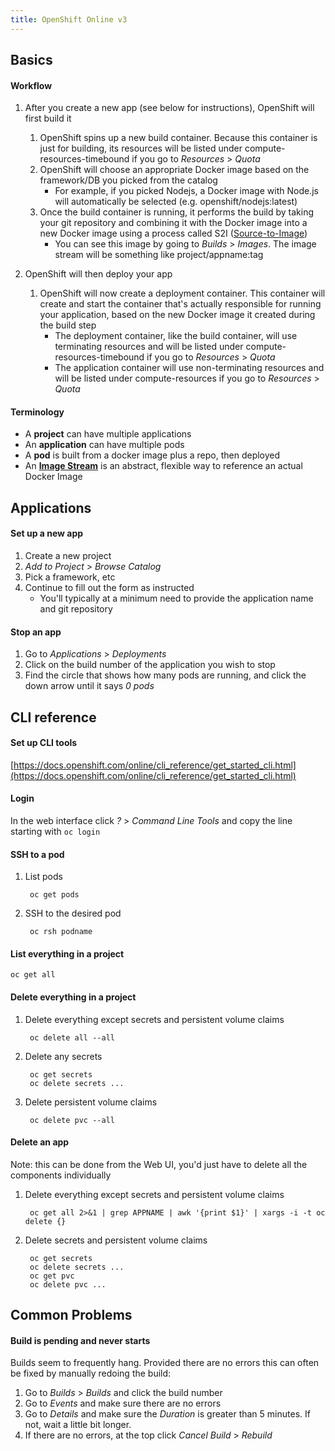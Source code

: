 ```yaml
---
title: OpenShift Online v3
---
```



## Basics

#### Workflow
1. After you create a new app (see below for instructions), OpenShift will first build it
    1. OpenShift spins up a new build container. Because this container is just for building, its resources will be listed under compute-resources-timebound if you go to *Resources* > *Quota*
    2. OpenShift will choose an appropriate Docker image based on the framework/DB you picked from the catalog
        - For example, if you picked Nodejs, a Docker image with Node.js will automatically be selected (e.g. openshift/nodejs:latest)
    3. Once the build container is running, it performs the build by taking your git repository and combining it with the Docker image into a new Docker image using a process called S2I ([Source-to-Image](https://docs.openshift.com/online/creating_images/s2i.html))
        - You can see this image by going to *Builds* > *Images*. The image stream will be something like project/appname:tag

2. OpenShift will then deploy your app
    1. OpenShift will now create a deployment container. This container will create and start the container that's actually responsible for running your application, based on the new Docker image it created during the build step
        - The deployment container, like the build container, will use terminating resources and will be listed under compute-resources-timebound if you go to *Resources* > *Quota*
        - The application container will use non-terminating resources and will be listed under compute-resources if you go to *Resources* > *Quota*

#### Terminology
- A **project** can have multiple applications
- An **application** can have multiple pods
- A **pod** is built from a docker image plus a repo, then deployed
- An **[Image Stream](https://docs.openshift.com/online/architecture/core_concepts/builds_and_image_streams.html#image-streams)** is an abstract, flexible way to reference an actual Docker Image



## Applications

#### Set up a new app
1. Create a new project
2. *Add to Project* > *Browse Catalog*
3. Pick a framework, etc
4. Continue to fill out the form as instructed
    - You'll typically at a minimum need to provide the application name and git repository


#### Stop an app
1. Go to *Applications* > *Deployments*
2. Click on the build number of the application you wish to stop
3. Find the circle that shows how many pods are running, and click the down arrow until it says *0 pods*



## CLI reference

#### Set up CLI tools
[https://docs.openshift.com/online/cli_reference/get_started_cli.html](https://docs.openshift.com/online/cli_reference/get_started_cli.html)


#### Login
In the web interface click *?* > *Command Line Tools* and copy the line starting with `oc login`


#### SSH to a pod
1. List pods

        oc get pods

2. SSH to the desired pod

        oc rsh podname


#### List everything in a project

    oc get all


#### Delete everything in a project

1. Delete everything except secrets and persistent volume claims

        oc delete all --all

2. Delete any secrets

        oc get secrets
        oc delete secrets ...

3. Delete persistent volume claims

        oc delete pvc --all


#### Delete an app
Note: this can be done from the Web UI, you'd just have to delete all the components individually

1. Delete everything except secrets and persistent volume claims

        oc get all 2>&1 | grep APPNAME | awk '{print $1}' | xargs -i -t oc delete {}

2. Delete secrets and persistent volume claims

        oc get secrets
        oc delete secrets ...
        oc get pvc
        oc delete pvc ...



## Common Problems

#### Build is pending and never starts
Builds seem to frequently hang. Provided there are no errors this can often be fixed by manually redoing the build:

1. Go to *Builds* > *Builds* and click the build number
2. Go to *Events* and make sure there are no errors
3. Go to *Details* and make sure the *Duration* is greater than 5 minutes. If not, wait a little bit longer.
4. If there are no errors, at the top click *Cancel Build* > *Rebuild*
